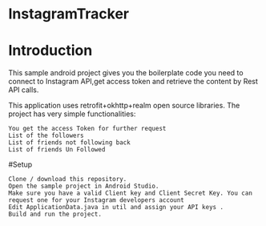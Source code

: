# InstagramTracker
# Introduction

This sample android project gives you the boilerplate code you need to connect to Instagram API,get access token and retrieve the content by Rest API calls.

This application uses retrofit+okhttp+realm open source libraries. The project has very simple functionalities:

    You get the access Token for further request
    List of the followers
    List of friends not following back
    List of friends Un Followed

#Setup

    Clone / download this repository.
    Open the sample project in Android Studio.
    Make sure you have a valid Client key and Client Secret Key. You can request one for your Instagram developers account 
    Edit ApplicationData.java in util and assign your API keys .
    Build and run the project.
